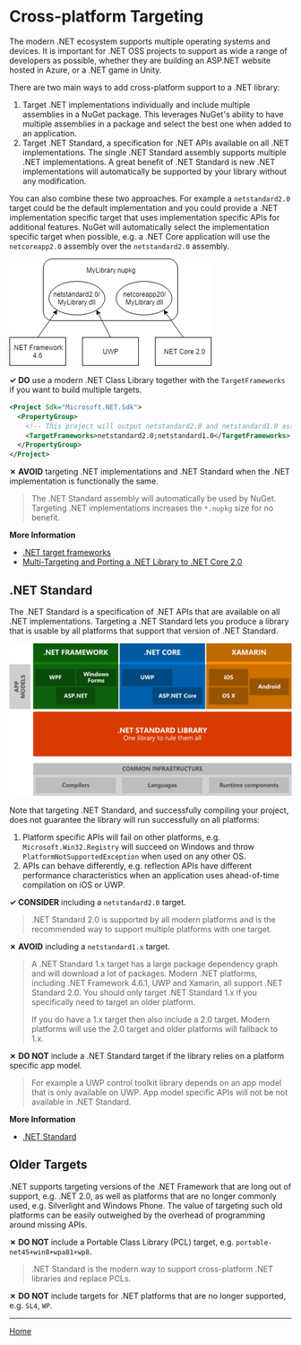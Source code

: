 # Cross-platform Targeting

The modern .NET ecosystem supports multiple operating systems and devices. It is important for .NET OSS projects to support as wide a range of developers as possible, whether they are building an ASP.NET website hosted in Azure, or a .NET game in Unity.

There are two main ways to add cross-platform support to a .NET library:

1. Target .NET implementations individually and include multiple assemblies in a NuGet package. This leverages NuGet's ability to have multiple assemblies in a package and select the best one when added to an application.
2. Target .NET Standard, a specification for .NET APIs available on all .NET implementations. The single .NET Standard assembly supports multiple .NET implementations. A great benefit of .NET Standard is new .NET implementations will automatically be supported by your library without any modification.

You can also combine these two approaches. For example a `netstandard2.0` target could be the default implementation and you could provide a .NET implementation specific target that uses implementation specific APIs for additional features. NuGet will automatically select the implementation specific target when possible, e.g. a .NET Core application will use the `netcoreapp2.0` assembly over the `netstandard2.0` assembly.

![NuGet package with multiple assemblies](./images/nuget-package-multiple-assemblies.png "NuGet package with multiple assemblies")

**✓ DO** use a modern .NET Class Library together with the `TargetFrameworks` if you want to build multiple targets.

```xml
<Project Sdk="Microsoft.NET.Sdk">
  <PropertyGroup>
    <!-- This project will output netstandard2.0 and netstandard1.0 assemblies -->
    <TargetFrameworks>netstandard2.0;netstandard1.0</TargetFrameworks>
  </PropertyGroup>
</Project>
```

**✗ AVOID** targeting .NET implementations and .NET Standard when the .NET implementation is functionally the same.

> The .NET Standard assembly will automatically be used by NuGet. Targeting .NET implementations increases the `*.nupkg` size for no benefit.

**More Information**

* [.NET target frameworks](https://docs.microsoft.com/en-us/dotnet/standard/frameworks)
* [Multi-Targeting and Porting a .NET Library to .NET Core 2.0](https://weblog.west-wind.com/posts/2017/Jun/22/MultiTargeting-and-Porting-a-NET-Library-to-NET-Core-20)

## .NET Standard

The .NET Standard is a specification of .NET APIs that are available on all .NET implementations. Targeting a .NET Standard lets you produce a library that is usable by all platforms that support that version of .NET Standard.

![.NET Standard](./images/platforms-netstandard.png ".NET Standard")

Note that targeting .NET Standard, and successfully compiling your project, does not guarantee the library will run successfully on all platforms:

1. Platform specific APIs will fail on other platforms, e.g. `Microsoft.Win32.Registry` will succeed on Windows and throw `PlatformNotSupportedException` when used on any other OS.
2. APIs can behave differently, e.g. reflection APIs have different performance characteristics when an application uses ahead-of-time compilation on iOS or UWP.

**✓ CONSIDER** including a `netstandard2.0` target.

> .NET Standard 2.0 is supported by all modern platforms and is the recommended way to support multiple platforms with one target.

**✗ AVOID** including a `netstandard1.x` target.

> A .NET Standard 1.x target has a large package dependency graph and will download a lot of packages. Modern .NET platforms, including .NET Framework 4.6.1, UWP and Xamarin, all support .NET Standard 2.0. You should only target .NET Standard 1.x if you specifically need to target an older platform.
>
> If you do have a 1.x target then also include a 2.0 target. Modern platforms will use the 2.0 target and older platforms will fallback to 1.x.

**✗ DO NOT** include a .NET Standard target if the library relies on a platform specific app model.

> For example a UWP control toolkit library depends on an app model that is only available on UWP. App model specific APIs will not be not available in .NET Standard.

**More Information**

* [.NET Standard](https://docs.microsoft.com/en-us/dotnet/standard/net-standard)

## Older Targets

.NET supports targeting versions of the .NET Framework that are long out of support, e.g. .NET 2.0, as well as platforms that are no longer commonly used, e.g. Silverlight and Windows Phone. The value of targeting such old platforms can be easily outweighed by the overhead of programming around missing APIs.

**✗ DO NOT** include a Portable Class Library (PCL) target, e.g. `portable-net45+win8+wpa81+wp8`.

> .NET Standard is the modern way to support cross-platform .NET libraries and replace PCLs.

**✗ DO NOT** include targets for .NET platforms that are no longer supported, e.g. `SL4`, `WP`.

---

[Home](./README.md)